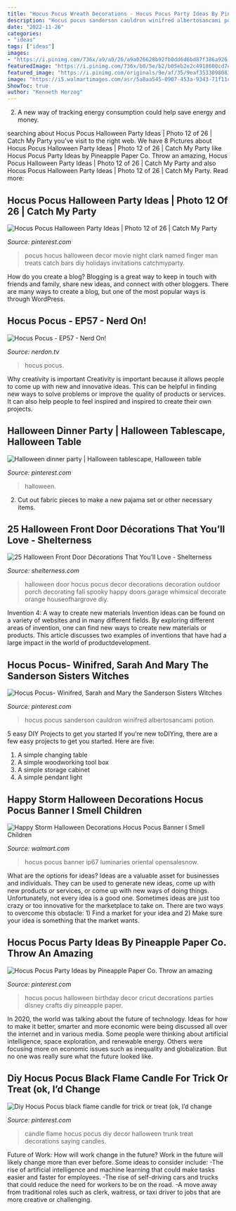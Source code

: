 ```yaml
---
title: "Hocus Pocus Wreath Decorations - Hocus Pocus Party Ideas By Pineapple Paper Co. Throw An Amazing"
description: "Hocus pocus sanderson cauldron winifred albertosancami potion"
date: "2022-11-26"
categories:
- "ideas"
tags: ["ideas"]
images:
- "https://i.pinimg.com/736x/a9/a0/26/a9a026628b92fb0dd6d6bd87f386a926.jpg"
featuredImage: "https://i.pinimg.com/736x/b0/5e/b2/b05eb2e2c4918600cd7c75aa1136ecd0.jpg"
featured_image: "https://i.pinimg.com/originals/9e/af/35/9eaf35330980832d48a3d918a36ce137.jpg"
image: "https://i5.walmartimages.com/asr/5a8aa545-0907-453a-9343-71f11cbc518d.1f1b169af2685f67c7dc106aea6a3f59.jpeg"
ShowToc: true
author: "Kenneth Herzog"
---
```



2. A new way of tracking energy consumption could help save energy and money.

	

		
searching about Hocus Pocus Halloween Party Ideas | Photo 12 of 26 | Catch My Party you've visit to the right web. We have 8 Pictures about Hocus Pocus Halloween Party Ideas | Photo 12 of 26 | Catch My Party like Hocus Pocus Party Ideas by Pineapple Paper Co. Throw an amazing, Hocus Pocus Halloween Party Ideas | Photo 12 of 26 | Catch My Party and also Hocus Pocus Halloween Party Ideas | Photo 12 of 26 | Catch My Party. Read more:
		
    
## Hocus Pocus Halloween Party Ideas | Photo 12 Of 26 | Catch My Party

<img loading=lazy src="https://i.pinimg.com/originals/9e/af/35/9eaf35330980832d48a3d918a36ce137.jpg" onerror="this.onerror=null;this.src='https://tse2.mm.bing.net/th?id=OIP.spRh1el7t3M4lr7_rPfD6QHaLJ&amp;pid=15.1';" alt="Hocus Pocus Halloween Party Ideas | Photo 12 of 26 | Catch My Party">

_Source: pinterest.com_

>pocus hocus halloween decor movie night clark named finger man treats catch bars diy holidays invitations catchmyparty. 

	

How do you create a blog?
Blogging is a great way to keep in touch with friends and family, share new ideas, and connect with other bloggers. There are many ways to create a blog, but one of the most popular ways is through WordPress.

    
## Hocus Pocus - EP57 - Nerd On!

<img loading=lazy src="https://www.nerdon.tv/wp-content/uploads/2018/09/57.jpg" onerror="this.onerror=null;this.src='https://tse3.mm.bing.net/th?id=OIP.PlpjpOz-qTvVeBc3Cb9yFAHaEK&amp;pid=15.1';" alt="Hocus Pocus - EP57 - Nerd On!">

_Source: nerdon.tv_

>hocus pocus. 

	

Why creativity is important
Creativity is important because it allows people to come up with new and innovative ideas. This can be helpful in finding new ways to solve problems or improve the quality of products or services. It can also help people to feel inspired and inspired to create their own projects.

    
## Halloween Dinner Party | Halloween Tablescape, Halloween Table

<img loading=lazy src="https://i.pinimg.com/736x/a9/a0/26/a9a026628b92fb0dd6d6bd87f386a926.jpg" onerror="this.onerror=null;this.src='https://tse1.mm.bing.net/th?id=OIP.iWd6N3eFgKLgqqfSfa8AAAHaJC&amp;pid=15.1';" alt="Halloween dinner party | Halloween tablescape, Halloween table">

_Source: pinterest.com_

>halloween. 

	

2. Cut out fabric pieces to make a new pajama set or other necessary items.

    
## 25 Halloween Front Door Décorations That You’ll Love - Shelterness

<img loading=lazy src="http://i.shelterness.com/2016/09/26-not-spooky-Halloween-door-decor-in-orange-and-black.jpg" onerror="this.onerror=null;this.src='https://tse3.mm.bing.net/th?id=OIP.5zZ1X6IMykVk9El6mhnmXwHaJ3&amp;pid=15.1';" alt="25 Halloween Front Door Décorations That You’ll Love - Shelterness">

_Source: shelterness.com_

>halloween door hocus pocus decor decorations decoration outdoor porch decorating fall spooky happy doors garage whimsical decorate orange houseofhargrove diy. 

	

Invention 4: A way to create new materials
Invention ideas can be found on a variety of websites and in many different fields. By exploring different areas of invention, one can find new ways to create new materials or products. This article discusses two examples of inventions that have had a large impact in the world of productdevelopment.

    
## Hocus Pocus- Winifred, Sarah And Mary The Sanderson Sisters Witches

<img loading=lazy src="https://i.pinimg.com/736x/f0/47/45/f047458f4620707c80cc7625523b2a7f.jpg" onerror="this.onerror=null;this.src='https://tse2.mm.bing.net/th?id=OIP.8MmGLaS3woPjVrkKLNfTTAHaIU&amp;pid=15.1';" alt="Hocus Pocus- Winifred, Sarah and Mary the Sanderson Sisters Witches">

_Source: pinterest.com_

>hocus pocus sanderson cauldron winifred albertosancami potion. 

	

5 easy DIY Projects to get you started
If you're new toDIYing, there are a few easy projects to get you started. Here are five: 
1. A simple changing table 
2. A simple woodworking tool box 
3. A simple storage cabinet 
4. A simple pendant light 

    
## Happy Storm Halloween Decorations Hocus Pocus Banner I Smell Children

<img loading=lazy src="https://i5.walmartimages.com/asr/5a8aa545-0907-453a-9343-71f11cbc518d.1f1b169af2685f67c7dc106aea6a3f59.jpeg" onerror="this.onerror=null;this.src='https://tse3.mm.bing.net/th?id=OIP.PT1Pfmb04VRBOYtdF1mMaQHaHa&amp;pid=15.1';" alt="Happy Storm Halloween Decorations Hocus Pocus Banner I Smell Children">

_Source: walmart.com_

>hocus pocus banner ip67 luminaries oriental opensalesnow. 

	

What are the options for ideas?
Ideas are a valuable asset for businesses and individuals. They can be used to generate new ideas, come up with new products or services, or come up with new ways of doing things. Unfortunately, not every idea is a good one. Sometimes ideas are just too crazy or too innovative for the marketplace to take on. There are two ways to overcome this obstacle: 1) Find a market for your idea and 2) Make sure your idea is something that the market wants.

    
## Hocus Pocus Party Ideas By Pineapple Paper Co. Throw An Amazing

<img loading=lazy src="https://i.pinimg.com/736x/4b/f2/5f/4bf25f808f68b70a2f145010f3ebad6e.jpg" onerror="this.onerror=null;this.src='https://tse2.mm.bing.net/th?id=OIP.-BLyVEyYWSwo6qlMdOfkuwHaPj&amp;pid=15.1';" alt="Hocus Pocus Party Ideas by Pineapple Paper Co. Throw an amazing">

_Source: pinterest.com_

>hocus pocus halloween birthday decor cricut decorations parties disney crafts diy pineapple paper. 

	

In 2020, the world was talking about the future of technology. Ideas for how to make it better, smarter and more economic were being discussed all over the internet and in various media. Some people were thinking about artificial intelligence, space exploration, and renewable energy. Others were focusing more on economic issues such as inequality and globalization. But no one was really sure what the future looked like.

    
## Diy Hocus Pocus Black Flame Candle For Trick Or Treat (ok, I’d Change

<img loading=lazy src="https://i.pinimg.com/736x/b0/5e/b2/b05eb2e2c4918600cd7c75aa1136ecd0.jpg" onerror="this.onerror=null;this.src='https://tse3.mm.bing.net/th?id=OIP.HyPwuErBnxTHqQx_af4I-AHaJ3&amp;pid=15.1';" alt="Diy Hocus Pocus black flame candle for trick or treat (ok, I’d change">

_Source: pinterest.com_

>candle flame hocus pocus diy decor halloween trunk treat decorations saying candles. 

	

Future of Work: How will work change in the future?
Work in the future will likely change more than ever before. Some ideas to consider include:
-The rise of artificial intelligence and machine learning that could make tasks easier and faster for employees. 
-The rise of self-driving cars and trucks that could reduce the need for workers to be on the road. 
-A move away from traditional roles such as clerk, waitress, or taxi driver to jobs that are more creative or challenging.


